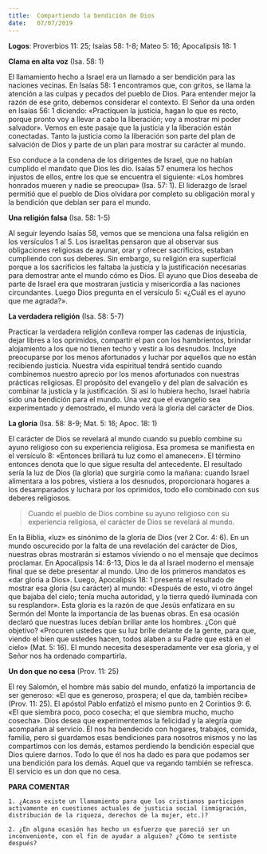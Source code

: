 ```yaml
---
title:  Compartiendo la bendición de Dios 
date:   07/07/2019
---
```


**Logos**: Proverbios 11: 25; Isaías 58: 1-8; Mateo 5: 16; Apocalipsis 18: 1 

**Clama en alta voz** (Isa. 58: 1) 

El llamamiento hecho a Israel era un llamado a ser bendición para las naciones vecinas. En Isaías 58: 1 encontramos que, con gritos, se llama la atención a las culpas y pecados del pueblo de Dios. Para entender mejor la razón de ese grito, debemos considerar el contexto. El Señor da una orden en Isaías 56: 1 diciendo: «Practiquen la justicia, hagan lo que es recto, porque pronto voy a llevar a cabo la liberación; voy a mostrar mi poder salvador». Vemos en este pasaje que la justicia y la liberación están conectadas. Tanto la justicia como la liberación son parte del plan de salvación de Dios y parte de un plan para mostrar su carácter al mundo. 

Eso conduce a la condena de los dirigentes de Israel, que no habían cumplido el mandato que Dios les dio. Isaías 57 enumera los hechos injustos de ellos, entre los que se encuentra el siguiente: «Los hombres honrados mueren y nadie se preocupa» (Isa. 57: 1). El liderazgo de Israel permitió que el pueblo de Dios olvidara por completo su obligación moral y la bendición que debían ser para el mundo. 

**Una religión falsa** (Isa. 58: 1-5) 

Al seguir leyendo Isaías 58, vemos que se menciona una falsa religión en los versículos 1 al 5. Los israelitas pensaron que al observar sus obligaciones religiosas de ayunar, orar y ofrecer sacrificios, estaban cumpliendo con sus deberes. Sin embargo, su religión era superficial porque a los sacrificios les faltaba la justicia y la justificación necesarias para demostrar ante el mundo cómo es Dios. El ayuno que Dios deseaba de parte de Israel era que mostraran justicia y misericordia a las naciones circundantes. Luego Dios pregunta en el versículo 5: «¿Cuál es el ayuno que me agrada?». 

**La verdadera religión** (Isa. 58: 5-7) 

Practicar la verdadera religión conlleva romper las cadenas de injusticia, dejar libres a los oprimidos, compartir el pan con los hambrientos, brindar alojamiento a los que no tienen techo y vestir a los desnudos. Incluye preocuparse por los menos afortunados y luchar por aquellos que no están recibiendo justicia. Nuestra vida espiritual tendrá sentido cuando combinemos nuestro aprecio por los menos afortunados con nuestras prácticas religiosas. El propósito del evangelio y del plan de salvación es combinar la justicia y la justificación. Si así lo hubiera hecho, Israel habría sido una bendición para el mundo. Una vez que el evangelio sea experimentado y demostrado, el mundo verá la gloria del carácter de Dios. 

**La gloria** (Isa. 58: 8-9; Mat. 5: 16; Apoc. 18: 1) 

El carácter de Dios se revelará al mundo cuando su pueblo combine su ayuno religioso con su experiencia religiosa. Esa promesa se manifiesta en el versículo 8: «Entonces brillará tu luz como el amanecen». El término entonces denota que lo que sigue resulta del antecedente. El resultado sería la luz de Dios (la gloria) que surgiría como la mañana: cuando Israel alimentara a los pobres, vistiera a los desnudos, proporcionara hogares a los desamparados y luchara por los oprimidos, todo ello combinado con sus deberes religiosos. 

> Cuando el pueblo de Dios combine su ayuno religioso con su experiencia religiosa, el carácter de Dios se revelará al mundo. 

En la Biblia, «luz» es sinónimo de la gloria de Dios (ver 2 Cor. 4: 6). En un mundo oscurecido por la falta de una revelación del carácter de Dios, nuestras obras mostrarán si estamos viviendo o no el mensaje que decimos proclamar. En Apocalipsis 14: 6-13, Dios le da al Israel moderno el mensaje final que se debe presentar al mundo. Uno de los primeros mandatos es «dar gloria a Dios». Luego, Apocalipsis 18: 1 presenta el resultado de mostrar esa gloria (su carácter) al mundo: «Después de esto, vi otro ángel que bajaba del cielo; tenía mucha autoridad, y la tierra quedó iluminada con su resplandor». Esta gloria es la razón de que Jesús enfatizara en su Sermón del Monte la importancia de las buenas obras. En esa ocasión declaró que nuestras luces debían brillar ante los hombres. ¿Con qué objetivo? «Procuren ustedes que su luz brille delante de la gente, para que, viendo el bien que ustedes hacen, todos alaben a su Padre que está en el cielo» (Mat. 5: 16). El mundo necesita desesperadamente ver esa gloria, y el Señor nos ha ordenado compartirla. 

**Un don que no cesa** (Prov. 11: 25) 

El rey Salomón, el hombre más sabio del mundo, enfatizó la importancia de ser generoso: «El que es generoso, prospera; el que da, también recibe» (Prov. 11: 25). El apóstol Pablo enfatizó el mismo punto en 2 Corintios 9: 6. «El que siembra poco, poco cosecha; el que siembra mucho, mucho cosecha». Dios desea que experimentemos la felicidad y la alegría que acompañan al servicio. Él nos ha bendecido con hogares, trabajos, comida, familia, pero si guardamos esas bendiciones para nosotros mismos y no las compartimos con los demás, estamos perdiendo la bendición especial que Dios quiere darnos. Todo lo que él nos ha dado es para que podamos ser una bendición para los demás. Aquel que va regando también se refresca. El servicio es un don que no cesa. 

**PARA COMENTAR** 

`1. ¿Acaso existe un llamamiento para que los cristianos participen activamente en cuestiones actuales de justicia social (inmigración, distribución de la riqueza, derechos de la mujer, etc.)?`

`2. ¿En alguna ocasión has hecho un esfuerzo que pareció ser un inconveniente, con el fin de ayudar a alguien? ¿Cómo te sentiste después?`